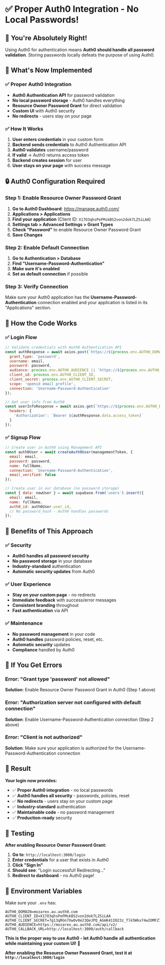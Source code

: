 # ✅ **Proper Auth0 Integration - No Local Passwords!**

## 🎯 **You're Absolutely Right!**

Using Auth0 for authentication means **Auth0 should handle all password validation**. Storing passwords locally defeats the purpose of using Auth0.

## 🔧 **What's Now Implemented**

### **✅ Proper Auth0 Integration**
- **Auth0 Authentication API** for password validation
- **No local password storage** - Auth0 handles everything
- **Resource Owner Password Grant** for direct validation
- **Custom UI** with Auth0 security
- **No redirects** - users stay on your page

### **✅ How It Works**
1. **User enters credentials** in your custom form
2. **Backend sends credentials** to Auth0 Authentication API
3. **Auth0 validates** username/password
4. **If valid** → Auth0 returns access token
5. **Backend creates session** for user
6. **User stays on your page** with success message

## 🔒 **Auth0 Configuration Required**

### **Step 1: Enable Resource Owner Password Grant**
1. **Go to Auth0 Dashboard**: https://manage.auth0.com/
2. **Applications > Applications**
3. **Find your application** (Client ID: `X17O3qhsPeFMskBS2von2dok7LZSiLAA`)
4. **Settings tab > Advanced Settings > Grant Types**
5. **Check "Password"** to enable Resource Owner Password Grant
6. **Save Changes**

### **Step 2: Enable Default Connection**
1. **Go to Authentication > Database**
2. **Find "Username-Password-Authentication"**
3. **Make sure it's enabled**
4. **Set as default connection** if possible

### **Step 3: Verify Connection**
Make sure your Auth0 application has the **Username-Password-Authentication** connection enabled and your application is listed in its "Applications" section.

## 🔧 **How the Code Works**

### **✅ Login Flow**
```javascript
// Validate credentials with Auth0 Authentication API
const authResponse = await axios.post(`https://${process.env.AUTH0_DOMAIN}/oauth/token`, {
  grant_type: 'password',
  username: email,
  password: password,
  audience: process.env.AUTH0_AUDIENCE || `https://${process.env.AUTH0_DOMAIN}/api/v2/`,
  client_id: process.env.AUTH0_CLIENT_ID,
  client_secret: process.env.AUTH0_CLIENT_SECRET,
  scope: 'openid email profile',
  connection: 'Username-Password-Authentication'
});

// Get user info from Auth0
const userInfoResponse = await axios.get(`https://${process.env.AUTH0_DOMAIN}/userinfo`, {
  headers: {
    'Authorization': `Bearer ${authResponse.data.access_token}`
  }
});
```

### **✅ Signup Flow**
```javascript
// Create user in Auth0 using Management API
const auth0User = await createAuth0User(managementToken, {
  email: email,
  password: password,
  name: fullName,
  connection: 'Username-Password-Authentication',
  email_verified: false
});

// Create user in our database (no password storage)
const { data: newUser } = await supabase.from('users').insert({
  email: email,
  name: fullName,
  auth0_id: auth0User.user_id,
  // No password_hash - Auth0 handles passwords
});
```

## 🎯 **Benefits of This Approach**

### **✅ Security**
- **Auth0 handles all password security**
- **No password storage** in your database
- **Industry-standard** authentication
- **Automatic security updates** from Auth0

### **✅ User Experience**
- **Stay on your custom page** - no redirects
- **Immediate feedback** with success/error messages
- **Consistent branding** throughout
- **Fast authentication** via API

### **✅ Maintenance**
- **No password management** in your code
- **Auth0 handles** password policies, reset, etc.
- **Automatic security** updates
- **Compliance** handled by Auth0

## 🚨 **If You Get Errors**

### **Error: "Grant type 'password' not allowed"**
**Solution**: Enable Resource Owner Password Grant in Auth0 (Step 1 above)

### **Error: "Authorization server not configured with default connection"**
**Solution**: Enable Username-Password-Authentication connection (Step 2 above)

### **Error: "Client is not authorized"**
**Solution**: Make sure your application is authorized for the Username-Password-Authentication connection

## 🎉 **Result**

**Your login now provides:**

- ✅ **Proper Auth0 integration** - no local passwords
- ✅ **Auth0 handles all security** - passwords, policies, reset
- ✅ **No redirects** - users stay on your custom page
- ✅ **Industry-standard** authentication
- ✅ **Maintainable code** - no password management
- ✅ **Production-ready** security

## 📝 **Testing**

**After enabling Resource Owner Password Grant:**

1. **Go to**: `http://localhost:3000/login`
2. **Enter credentials** for a user that exists in Auth0
3. **Click "Sign In"**
4. **Should see**: "Login successful! Redirecting..."
5. **Redirect to dashboard** - no Auth0 page!

## 🔧 **Environment Variables**

Make sure your `.env` has:
```env
AUTH0_DOMAIN=mozarex.au.auth0.com
AUTH0_CLIENT_ID=X17O3qhsPeFMskBS2von2dok7LZSiLAA
AUTH0_CLIENT_SECRET=7g13qRGn7XwOv0e23QeJPQ_AGmK41IO23z_Tlk5Wkx74w2OMFZ7wGtVp04aadPvG
AUTH0_AUDIENCE=https://mozarex.au.auth0.com/api/v2/
AUTH0_CALLBACK_URL=http://localhost:3000/auth/callback
```

**This is the proper way to use Auth0 - let Auth0 handle all authentication while maintaining your custom UI!** 🎉

**After enabling the Resource Owner Password Grant, test it at `http://localhost:3000/login`**



